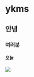 # ykms  
##  안녕    
###  여러분   
####  오늘  
![](https://img.insight.co.kr/static/2020/04/05/700/jhxdqodvj5s1d81890t7.jpg)
[](https://www.youtube.com/watch?v=fcbCn1FuSS4)
